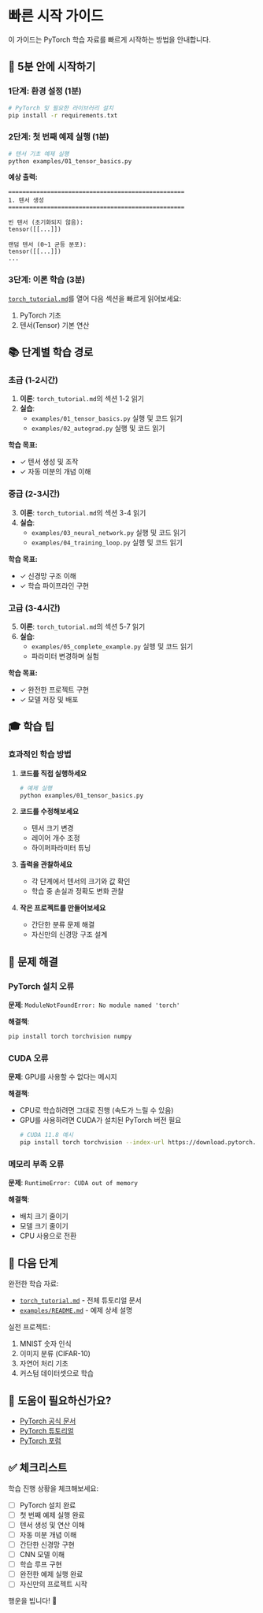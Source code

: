 # 빠른 시작 가이드

이 가이드는 PyTorch 학습 자료를 빠르게 시작하는 방법을 안내합니다.

## 🎯 5분 안에 시작하기

### 1단계: 환경 설정 (1분)

```bash
# PyTorch 및 필요한 라이브러리 설치
pip install -r requirements.txt
```

### 2단계: 첫 번째 예제 실행 (1분)

```bash
# 텐서 기초 예제 실행
python examples/01_tensor_basics.py
```

**예상 출력:**
```
==================================================
1. 텐서 생성
==================================================

빈 텐서 (초기화되지 않음):
tensor([[...]])

랜덤 텐서 (0~1 균등 분포):
tensor([[...]])
...
```

### 3단계: 이론 학습 (3분)

[`torch_tutorial.md`](./torch_tutorial.md)를 열어 다음 섹션을 빠르게 읽어보세요:
1. PyTorch 기초
2. 텐서(Tensor) 기본 연산

## 📚 단계별 학습 경로

### 초급 (1-2시간)

1. **이론**: `torch_tutorial.md`의 섹션 1-2 읽기
2. **실습**: 
   - `examples/01_tensor_basics.py` 실행 및 코드 읽기
   - `examples/02_autograd.py` 실행 및 코드 읽기

**학습 목표:**
- ✓ 텐서 생성 및 조작
- ✓ 자동 미분의 개념 이해

### 중급 (2-3시간)

3. **이론**: `torch_tutorial.md`의 섹션 3-4 읽기
4. **실습**:
   - `examples/03_neural_network.py` 실행 및 코드 읽기
   - `examples/04_training_loop.py` 실행 및 코드 읽기

**학습 목표:**
- ✓ 신경망 구조 이해
- ✓ 학습 파이프라인 구현

### 고급 (3-4시간)

5. **이론**: `torch_tutorial.md`의 섹션 5-7 읽기
6. **실습**:
   - `examples/05_complete_example.py` 실행 및 코드 읽기
   - 파라미터 변경하며 실험

**학습 목표:**
- ✓ 완전한 프로젝트 구현
- ✓ 모델 저장 및 배포

## 🎓 학습 팁

### 효과적인 학습 방법

1. **코드를 직접 실행하세요**
   ```bash
   # 예제 실행
   python examples/01_tensor_basics.py
   ```

2. **코드를 수정해보세요**
   - 텐서 크기 변경
   - 레이어 개수 조정
   - 하이퍼파라미터 튜닝

3. **출력을 관찰하세요**
   - 각 단계에서 텐서의 크기와 값 확인
   - 학습 중 손실과 정확도 변화 관찰

4. **작은 프로젝트를 만들어보세요**
   - 간단한 분류 문제 해결
   - 자신만의 신경망 구조 설계

## 🔧 문제 해결

### PyTorch 설치 오류

**문제**: `ModuleNotFoundError: No module named 'torch'`

**해결책**:
```bash
pip install torch torchvision numpy
```

### CUDA 오류

**문제**: GPU를 사용할 수 없다는 메시지

**해결책**: 
- CPU로 학습하려면 그대로 진행 (속도가 느릴 수 있음)
- GPU를 사용하려면 CUDA가 설치된 PyTorch 버전 필요
  ```bash
  # CUDA 11.8 예시
  pip install torch torchvision --index-url https://download.pytorch.org/whl/cu118
  ```

### 메모리 부족 오류

**문제**: `RuntimeError: CUDA out of memory`

**해결책**:
- 배치 크기 줄이기
- 모델 크기 줄이기
- CPU 사용으로 전환

## 📖 다음 단계

완전한 학습 자료:
- [`torch_tutorial.md`](./torch_tutorial.md) - 전체 튜토리얼 문서
- [`examples/README.md`](./examples/README.md) - 예제 상세 설명

실전 프로젝트:
1. MNIST 숫자 인식
2. 이미지 분류 (CIFAR-10)
3. 자연어 처리 기초
4. 커스텀 데이터셋으로 학습

## 🤝 도움이 필요하신가요?

- [PyTorch 공식 문서](https://pytorch.org/docs/stable/index.html)
- [PyTorch 튜토리얼](https://pytorch.org/tutorials/)
- [PyTorch 포럼](https://discuss.pytorch.org/)

## ✅ 체크리스트

학습 진행 상황을 체크해보세요:

- [ ] PyTorch 설치 완료
- [ ] 첫 번째 예제 실행 완료
- [ ] 텐서 생성 및 연산 이해
- [ ] 자동 미분 개념 이해
- [ ] 간단한 신경망 구현
- [ ] CNN 모델 이해
- [ ] 학습 루프 구현
- [ ] 완전한 예제 실행 완료
- [ ] 자신만의 프로젝트 시작

행운을 빕니다! 🚀
